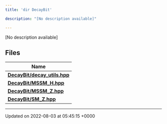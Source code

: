 ```yaml
---
title: 'dir DecayBit'

description: "[No description available]"

---
```







[No description available]

## Files

| Name           |
| -------------- |
| **[DecayBit/decay_utils.hpp](/documentation/code/darkbit/files/decay__utils_8hpp/#file-decay-utils.hpp)**  |
| **[DecayBit/MSSM_H.hpp](/documentation/code/darkbit/files/mssm__h_8hpp/#file-mssm-h.hpp)**  |
| **[DecayBit/MSSM_Z.hpp](/documentation/code/darkbit/files/mssm__z_8hpp/#file-mssm-z.hpp)**  |
| **[DecayBit/SM_Z.hpp](/documentation/code/darkbit/files/sm__z_8hpp/#file-sm-z.hpp)**  |






-------------------------------

Updated on 2022-08-03 at 05:45:15 +0000
